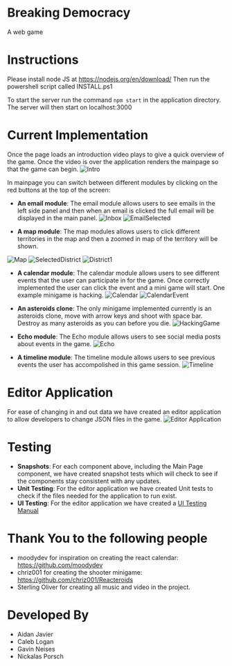 Breaking Democracy
=
A web game

Instructions
=

Please install node JS at https://nodejs.org/en/download/
Then run the powershell script called INSTALL.ps1


To start the server run the command `npm start` in the application directory.
The server will then start on localhost:3000

Current Implementation
=
Once the page loads an introduction video plays to give a quick overview of the game. Once the video is over the application renders the mainpage so that the game can begin.
![Intro](/UsercaseImages/introVideo.png)

In mainpage you can switch between different modules by clicking on the red buttons at the top of the screen:
* **An email module**: The email module allows users to see emails in the left side panel and then when an email is clicked the full email will be displayed in the main panel.
![Inbox](/UsercaseImages/StartingInbox.PNG)
![EmailSelected](/UsercaseImages/SelectedEmail.PNG)

* **A map module**: The map modules allows users to click different territories in the map and then a zoomed in map of the territory will be shown.

![Map](/UsercaseImages/initialMap.PNG)
![SelectedDistrict](/UsercaseImages/selected.png)
![District1](/UsercaseImages/districtOne.PNG)

* **A calendar module**: The calendar module allows users to see different events that the user can participate in for the game. Once correctly implemented the user can click the event and a mini game will start. One example minigame is hacking.
![Calendar](/UsercaseImages/calendar.PNG)
![CalendarEvent](/UsercaseImages/calendarEvent.PNG)
* **An asteroids clone**: The only minigame implemented currently is an asteroids clone, move with arrow keys and shoot with space bar. Destroy as many asteroids as you can before you die.
![HackingGame](/UsercaseImages/HackingGame.png)

* **Echo module**: The Echo module allows users to see social media posts about events in the game.
![Echo](/UsercaseImages/initialEchos.PNG)

* **A timeline module**: The timeline module allows users to see previous events the user has accompolished in this game session.
![Timeline](/UsercaseImages/InitialTimeline.PNG)


Editor Application
==
For ease of changing in and out data we have created an editor application to allow developers to change JSON files in the game.
![Editor Application](https://github.com/catiel/Breaking-Democracy/blob/master/Screenshots/EditorApplication.png)


Testing
=
* **Snapshots**: For each component above, including the Main Page component, we have created snapshot tests which will check to see if the components stay consistent with any updates.
* **Unit Testing**: For the editor application we have created Unit tests to check if the files needed for the application to run exist.
* **UI Testing**: For the editor application we have created a [UI Testing Manual](https://github.com/catiel/Breaking-Democracy/blob/master/Editor%20Application%20UI%20Tests.docx)

Thank You to the following people
=
* moodydev for inspiration on creating the react calendar: https://github.com/moodydev
* chriz001 for creating the shooter minigame: https://github.com/chriz001/Reacteroids
* Sterling Oliver for creating all music and video in the project.

Developed By
=
* Aidan Javier
* Caleb Logan
* Gavin Neises
* Nickalas Porsch

